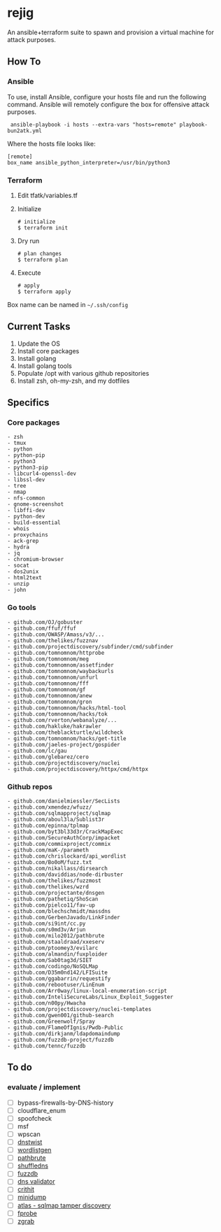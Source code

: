 # rejig

An ansible+terraform suite to spawn and provision a virtual machine for attack purposes.

## How To

### Ansible

To use, install Ansible, configure your hosts file and run the following
command. Ansible will remotely configure the box for offensive attack purposes. 

` ansible-playbook -i hosts --extra-vars "hosts=remote" playbook-bun2atk.yml`

Where the hosts file looks like:

```
[remote]
box_name ansible_python_interpreter=/usr/bin/python3
```

### Terraform

1. Edit tfatk/variables.tf
2. Initialize

    ```
    # initialize
    $ terraform init
    ```

3. Dry run

    ```
    # plan changes
    $ terraform plan
    ```

4. Execute

    ```
    # apply
    $ terraform apply
    ```

Box name can be named in `~/.ssh/config`

## Current Tasks

1. Update the OS
2. Install core packages
3. Install golang
4. Install golang tools
5. Populate /opt with various github repositories
6. Install zsh, oh-my-zsh, and my dotfiles

## Specifics

### Core packages

    - zsh
    - tmux
    - python
    - python-pip
    - python3
    - python3-pip
    - libcurl4-openssl-dev
    - libssl-dev
    - tree
    - nmap
    - nfs-common
    - gnome-screenshot
    - libffi-dev
    - python-dev
    - build-essential
    - whois
    - proxychains
    - ack-grep
    - hydra
    - jq
    - chromium-browser
    - socat
    - dos2unix
    - html2text
    - unzip
    - john

### Go tools

    - github.com/OJ/gobuster
    - github.com/ffuf/ffuf
    - github.com/OWASP/Amass/v3/...
    - github.com/thelikes/fuzznav
    - github.com/projectdiscovery/subfinder/cmd/subfinder
    - github.com/tomnomnom/httprobe
    - github.com/tomnomnom/meg
    - github.com/tomnomnom/assetfinder
    - github.com/tomnomnom/waybackurls
    - github.com/tomnomnom/unfurl
    - github.com/tomnomnom/fff
    - github.com/tomnomnom/gf
    - github.com/tomnomnom/anew
    - github.com/tomnomnom/gron
    - github.com/tomnomnom/hacks/html-tool
    - github.com/tomnomnom/hacks/tok
    - github.com/rverton/webanalyze/...
    - github.com/hakluke/hakrawler
    - github.com/theblackturtle/wildcheck
    - github.com/tomnomnom/hacks/get-title
    - github.com/jaeles-project/gospider
    - github.com/lc/gau
    - github.com/glebarez/cero
    - github.com/projectdiscovery/nuclei
    - github.com/projectdiscovery/httpx/cmd/httpx

### Github repos

    - github.com/danielmiessler/SecLists
    - github.com/xmendez/wfuzz/
    - github.com/sqlmapproject/sqlmap
    - github.com/aboul3la/Sublist3r
    - github.com/epinna/tplmap
    - github.com/byt3bl33d3r/CrackMapExec
    - github.com/SecureAuthCorp/impacket
    - github.com/commixproject/commix
    - github.com/maK-/parameth
    - github.com/chrislockard/api_wordlist
    - github.com/Bo0oM/fuzz.txt
    - github.com/nikallass/dirsearch
    - github.com/daviddias/node-dirbuster
    - github.com/thelikes/fuzzmost
    - github.com/thelikes/wzrd
    - github.com/projectante/dnsgen
    - github.com/pathetiq/ShoScan
    - github.com/pielco11/fav-up
    - github.com/blechschmidt/massdns
    - github.com/GerbenJavado/LinkFinder
    - github.com/si9int/cc.py
    - github.com/s0md3v/Arjun
    - github.com/milo2012/pathbrute
    - github.com/staaldraad/xxeserv
    - github.com/ptoomey3/evilarc
    - github.com/almandin/fuxploider
    - github.com/Sab0tag3d/SIET
    - github.com/codingo/NoSQLMap
    - github.com/D35m0nd142/LFISuite
    - github.com/ggabarrin/requestify
    - github.com/rebootuser/LinEnum
    - github.com/Arr0way/linux-local-enumeration-script
    - github.com/InteliSecureLabs/Linux_Exploit_Suggester
    - github.com/n00py/Hwacha
    - github.com/projectdiscovery/nuclei-templates
    - github.com/gwen001/github-search
    - github.com/Greenwolf/Spray
    - github.com/FlameOfIgnis/Pwdb-Public
    - github.com/dirkjanm/ldapdomaindump
    - github.com/fuzzdb-project/fuzzdb
    - github.com/tennc/fuzzdb

## To do

### evaluate / implement 

- [ ] bypass-firewalls-by-DNS-history
- [ ] cloudflare_enum
- [ ] spoofcheck
- [ ] msf
- [ ] wpscan
- [ ] [dnstwist](https://github.com/elceef/dnstwist)
- [ ] [wordlistgen](https://github.com/ameenmaali/wordlistgen)
- [ ] [pathbrute](https://github.com/milo2012/pathbrute)
- [ ] [shuffledns](https://github.com/projectdiscovery/shuffledns)
- [ ] [fuzzdb](https://github.com/fuzzdb-project/fuzzdb)
- [ ] [dns validator](https://github.com/vortexau/dnsvalidator)
- [ ] [crithit](https://github.com/codingo/crithit)
- [ ] [minidump](https://github.com/Mr-Un1k0d3r/MiniDump)
- [ ] [atlas - sqlmap tamper discovery](https://github.com/m4ll0k/Atlas)
- [ ] [fprobe](https://github.com/theblackturtle/fprobe)
- [ ] [zgrab](https://github.com/zmap/zgrab2)
